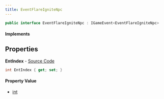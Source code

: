 ```yaml
---
title: EventFlareIgniteNpc
---
```


```csharp
public interface EventFlareIgniteNpc : IGameEvent<EventFlareIgniteNpc>
```

#### Implements

## Properties

**EntIndex** - [Source Code](https://github.com/swiftly-solution/swiftlys2/blob/main/managed/src/SwiftlyS2.Generated/GameEvents/Interfaces/EventFlareIgniteNpc.cs#L22)

```csharp
int EntIndex { get; set; }
```

#### Property Value

- [int](https://learn.microsoft.com/dotnet/api/system.int32)

